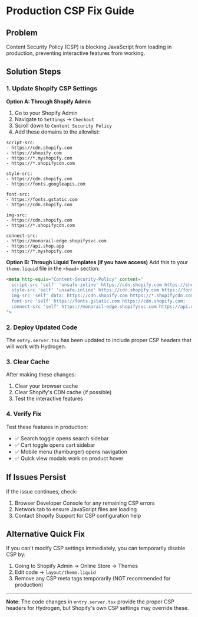 # Production CSP Fix Guide

## Problem
Content Security Policy (CSP) is blocking JavaScript from loading in production, preventing interactive features from working.

## Solution Steps

### 1. Update Shopify CSP Settings

**Option A: Through Shopify Admin**
1. Go to your Shopify Admin
2. Navigate to `Settings` → `Checkout`
3. Scroll down to `Content Security Policy`
4. Add these domains to the allowlist:

```
script-src:
- https://cdn.shopify.com
- https://shopify.com
- https://*.myshopify.com
- https://*.shopifycdn.com

style-src:
- https://cdn.shopify.com
- https://fonts.googleapis.com

font-src:
- https://fonts.gstatic.com
- https://cdn.shopify.com

img-src:
- https://cdn.shopify.com
- https://*.shopifycdn.com

connect-src:
- https://monorail-edge.shopifysvc.com
- https://api.shop.app
- https://*.myshopify.com
```

**Option B: Through Liquid Templates (if you have access)**
Add this to your `theme.liquid` file in the `<head>` section:

```html
<meta http-equiv="Content-Security-Policy" content="
  script-src 'self' 'unsafe-inline' https://cdn.shopify.com https://shopify.com https://*.myshopify.com https://*.shopifycdn.com https://forms.inboundrequest.com;
  style-src 'self' 'unsafe-inline' https://cdn.shopify.com https://fonts.googleapis.com;
  img-src 'self' data: https://cdn.shopify.com https://*.shopifycdn.com;
  font-src 'self' https://fonts.gstatic.com https://cdn.shopify.com;
  connect-src 'self' https://monorail-edge.shopifysvc.com https://api.shop.app https://*.myshopify.com;
">
```

### 2. Deploy Updated Code

The `entry.server.tsx` has been updated to include proper CSP headers that will work with Hydrogen.

### 3. Clear Cache

After making these changes:
1. Clear your browser cache
2. Clear Shopify's CDN cache (if possible)
3. Test the interactive features

### 4. Verify Fix

Test these features in production:
- ✅ Search toggle opens search sidebar
- ✅ Cart toggle opens cart sidebar  
- ✅ Mobile menu (hamburger) opens navigation
- ✅ Quick view modals work on product hover

## If Issues Persist

If the issue continues, check:
1. Browser Developer Console for any remaining CSP errors
2. Network tab to ensure JavaScript files are loading
3. Contact Shopify Support for CSP configuration help

## Alternative Quick Fix

If you can't modify CSP settings immediately, you can temporarily disable CSP by:
1. Going to Shopify Admin → Online Store → Themes
2. Edit code → `layout/theme.liquid` 
3. Remove any CSP meta tags temporarily (NOT recommended for production)

---
**Note**: The code changes in `entry.server.tsx` provide the proper CSP headers for Hydrogen, but Shopify's own CSP settings may override these. 